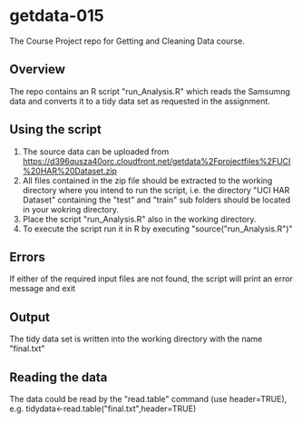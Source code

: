 # getdata-015
The Course Project repo for Getting and Cleaning Data course.
## Overview
The repo contains an R script "run_Analysis.R" which reads the Samsumng data and converts it to 
a tidy data set as requested in the assignment.
## Using the script
1. The source data can be uploaded from https://d396qusza40orc.cloudfront.net/getdata%2Fprojectfiles%2FUCI%20HAR%20Dataset.zip
2. All files contained in the zip file should be extracted to the working directory
where you intend to run the script, i.e. the directory "UCI HAR Dataset" containing the "test"
and "train" sub folders should be located in your wokring directory.
3. Place the script "run_Analysis.R" also in the working directory.
4. To execute the script run it in R by executing "source("run_Analysis.R")" 

## Errors
If either of the required input files are not found, the script will print an error message and exit

## Output
The tidy data set is written into the working directory with the name "final.txt"

## Reading the data
The data could be read by the "read.table" command (use header=TRUE), e.g.
 tidydata<-read.table("final.txt",header=TRUE)